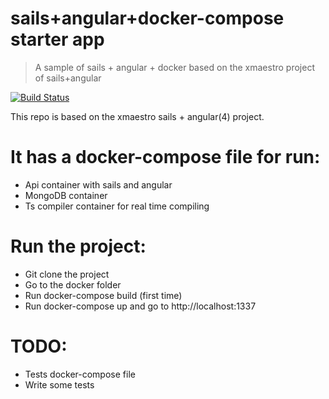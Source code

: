 # sails+angular+docker-compose starter app

>A sample of sails + angular + docker based on the xmaestro project of sails+angular

[![Build Status](https://travis-ci.org/gmaximowicz/sails-angular-test-app.svg)](https://travis-ci.org//gmaximowicz/sails-angular-test-app)

This repo is based on the xmaestro sails + angular(4) project.

# It has a docker-compose file for run:
- Api container with sails and angular
- MongoDB container
- Ts compiler container for real time compiling

# Run the project:
* Git clone the project
* Go to the docker folder
* Run docker-compose build (first time)
* Run docker-compose up and go to http://localhost:1337

# TODO:
* Tests docker-compose file
* Write some tests
